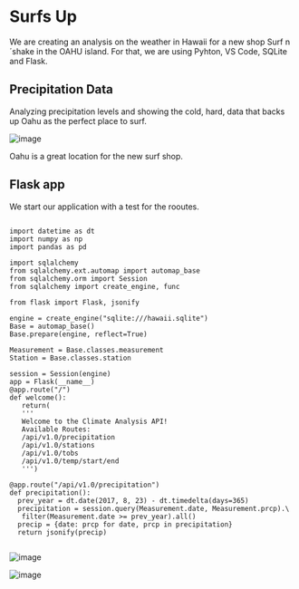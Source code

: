# Surfs Up
We are creating an analysis on the weather in Hawaii for a new shop Surf n´shake in the OAHU island. For that, we are using Pyhton, VS Code, SQLite and Flask.

## Precipitation Data

Analyzing precipitation levels and showing the cold, hard, data that backs up Oahu as the perfect place to surf. 

![image](https://user-images.githubusercontent.com/43974872/197577848-24525e63-36fd-4cd7-a65a-b910fb1df9d9.png)

 Oahu is a great location for the new surf shop. 
 
 ## Flask app
 We start our application with a test for the rooutes.
 
 ```

import datetime as dt
import numpy as np
import pandas as pd

import sqlalchemy
from sqlalchemy.ext.automap import automap_base
from sqlalchemy.orm import Session
from sqlalchemy import create_engine, func

from flask import Flask, jsonify

engine = create_engine("sqlite:///hawaii.sqlite")
Base = automap_base()
Base.prepare(engine, reflect=True)

Measurement = Base.classes.measurement
Station = Base.classes.station

session = Session(engine)
app = Flask(__name__)
@app.route("/")
def welcome():
    return(
    '''
    Welcome to the Climate Analysis API!
    Available Routes:
    /api/v1.0/precipitation
    /api/v1.0/stations
    /api/v1.0/tobs
    /api/v1.0/temp/start/end
    ''')

@app.route("/api/v1.0/precipitation")
def precipitation():
   prev_year = dt.date(2017, 8, 23) - dt.timedelta(days=365)
   precipitation = session.query(Measurement.date, Measurement.prcp).\
    filter(Measurement.date >= prev_year).all()
   precip = {date: prcp for date, prcp in precipitation}
   return jsonify(precip)
   
```
 
 
 ![image](https://user-images.githubusercontent.com/43974872/197831761-1f4fbf6b-735d-4a98-9383-529498b52839.png)
 
 ![image](https://user-images.githubusercontent.com/43974872/197834906-1f244de9-5930-4f91-93c2-44743595011c.png)


